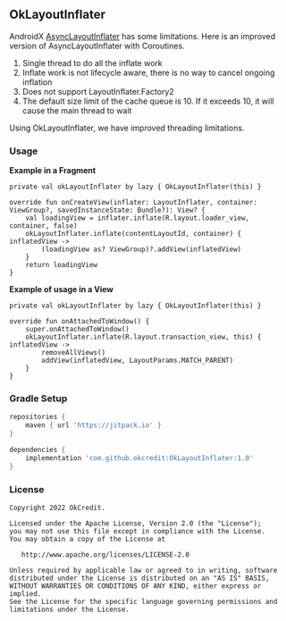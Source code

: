 ## OkLayoutInflater

AndroidX [AsyncLayoutInflater](https://developer.android.com/reference/androidx/asynclayoutinflater/view/AsyncLayoutInflater)
has some limitations. Here is an improved version of AsyncLayoutInflater with Coroutines.

1. Single thread to do all the inflate work
2. Inflate work is not lifecycle aware, there is no way to cancel ongoing inflation
3. Does not support LayoutInflater.Factory2
4. The default size limit of the cache queue is 10. If it exceeds 10, it will cause the main thread
   to wait

Using OkLayoutInflater, we have improved threading limitations.

### Usage

**Example in a Fragment**

```
private val okLayoutInflater by lazy { OkLayoutInflater(this) }

override fun onCreateView(inflater: LayoutInflater, container: ViewGroup?, savedInstanceState: Bundle?): View? {
    val loadingView = inflater.inflate(R.layout.loader_view, container, false)
    okLayoutInflater.inflate(contentLayoutId, container) { inflatedView ->
        (loadingView as? ViewGroup)?.addView(inflatedView)
    }
    return loadingView
}
```

**Example of usage in a View**

```
private val okLayoutInflater by lazy { OkLayoutInflater(this) }

override fun onAttachedToWindow() {
    super.onAttachedToWindow()
    okLayoutInflater.inflate(R.layout.transaction_view, this) { inflatedView ->
        removeAllViews()
        addView(inflatedView, LayoutParams.MATCH_PARENT)
    }
}
```

### Gradle Setup

```gradle
repositories {
    maven { url 'https://jitpack.io' }
}

dependencies {
    implementation 'com.github.okcredit:OkLayoutInflater:1.0'
}
```

### License

    Copyright 2022 OkCredit.

    Licensed under the Apache License, Version 2.0 (the "License");
    you may not use this file except in compliance with the License.
    You may obtain a copy of the License at

       http://www.apache.org/licenses/LICENSE-2.0

    Unless required by applicable law or agreed to in writing, software
    distributed under the License is distributed on an "AS IS" BASIS,
    WITHOUT WARRANTIES OR CONDITIONS OF ANY KIND, either express or implied.
    See the License for the specific language governing permissions and
    limitations under the License.
